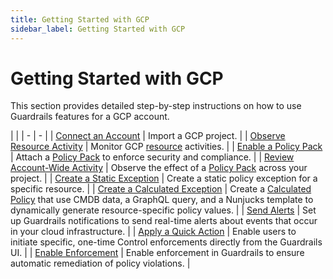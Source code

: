 ```yaml
---
title: Getting Started with GCP
sidebar_label: Getting Started with GCP
---
```


# Getting Started with GCP

This section provides detailed step-by-step instructions on how to use Guardrails features for a GCP account.

| |
| - | - |
| [Connect an Account](getting-started/getting-started-gcp/connect-an-account) | Import a GCP project. |
| [Observe Resource Activity](getting-started/getting-started-gcp/observe-gcp-activity) | Monitor GCP [resource](guardrails/docs/reference/glossary#resource) activities. |
| [Enable a Policy Pack](getting-started/getting-started-gcp/enable-policy-pack) | Attach a [Policy Pack](guardrails/docs/concepts/policy-packs) to enforce security and compliance. |
| [Review Account-Wide Activity](getting-started/getting-started-gcp/review-account-wide) | Observe the effect of a [Policy Pack](guardrails/docs/concepts/policy-packs) across your project. |
| [Create a Static Exception](getting-started/getting-started-aws/create-static-exception) | Create a static policy exception for a specific resource. |
| [Create a Calculated Exception](getting-started/getting-started-aws/create-calculated-exception) | Create a [Calculated Policy](guardrails/docs/reference/glossary#calculated-policy) that use CMDB data, a GraphQL query, and a Nunjucks template to dynamically generate resource-specific policy values. |
| [Send Alerts](getting-started/getting-started-aws/send-alert-to-email) | Set up Guardrails notifications to send real-time alerts about events that occur in your cloud infrastructure. |
| [Apply a Quick Action](getting-started/getting-started-aws/apply-quick-action) | Enable users to initiate specific, one-time Control enforcements directly from the Guardrails UI. |
| [Enable Enforcement](getting-started/getting-started-aws/enable-enforcement) | Enable enforcement in Guardrails to ensure automatic remediation of policy violations. |
